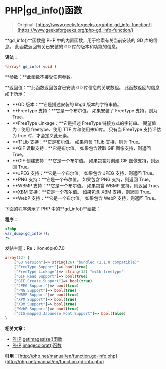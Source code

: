 # PHP|gd_info()函数

> Original: [https://www.geeksforgeeks.org/php-gd_info-function/](https://www.geeksforgeeks.org/php-gd_info-function/)

**gd_info()**函数是 PHP 中的内置函数，用于检索有关当前安装的 GD 库的信息。 此函数返回有关已安装的 GD 库的版本和功能的信息。

**语法：**

```php
*array* gd_info( void )
```

**参数：**此函数不接受任何参数。

**返回值：**此函数返回包含已安装 GD 库信息的关联数组。
此函数返回的信息如下所示：

*   **GD 版本：**它是描述安装的 libgd 版本的字符串值。
*   **FreeType 支持：**它是一个布尔值。 如果安装了 FreeType 支持，则为 True。
*   **FreeType Linkage：**它是描述 FreeType 链接方式的字符串。 期望值为：使用 freetype、使用 TTF 库和使用未知库。 只有当 FreeType 支持评估为 true 时，才会定义此元素。
*   **T1Lib 支持：**它是布尔值。 如果包含 T1Lib 支持，则为 True。
*   **GIF 读取支持：**它是布尔值。 如果包含读取 GIF 图像支持，则返回 True。
*   **GIF 创建支持：**它是一个布尔值。 如果包含对创建 GIF 图像支持，则返回 True。
*   **JPEG 支持：**它是一个布尔值。 如果包含 JPEG 支持，则返回 True。
*   **PNG 支持：**它是一个布尔值。 如果包含 PNG 支持，则返回 True。
*   **WBMP 支持：**它是一个布尔值。 如果包含 WBMP 支持，则返回 True。
*   **XBM 支持：**它是一个布尔值。 如果包含 XBM 支持，则返回 True。
*   **WebP 支持：**它是一个布尔值。 如果包含 WebP 支持，则返回 True。

下面的程序演示了 PHP 中的**gd_info()**函数：

**程序：**

```php
<?php
var_dump(gd_info());
?>
```

发帖主题：Re：Колибри0.7.0

```php
array(12) { 
    ["GD Version"]=> string(26) "bundled (2.1.0 compatible)" 
    ["FreeType Support"]=> bool(true) 
    ["FreeType Linkage"]=> string(13) "with freetype" 
    ["GIF Read Support"]=> bool(true) 
    ["GIF Create Support"]=> bool(true) 
    ["JPEG Support"]=> bool(true) 
    ["PNG Support"]=> bool(true) 
    ["WBMP Support"]=> bool(true) 
    ["XPM Support"]=> bool(true) 
    ["XBM Support"]=> bool(true) 
    ["WebP Support"]=> bool(true) 
    ["JIS-mapped Japanese Font Support"]=> bool(false) 
} 

```

**相关文章：**

*   [PHP|getimagesize()函数](https://www.geeksforgeeks.org/php-getimagesize-function/)
*   [PHP|imagecolorat()函数](https://www.geeksforgeeks.org/php-imagecolorat-function/)

**引用：**[http://php.net/manual/en/function.gd-info.php](http://php.net/manual/en/function.gd-info.php)